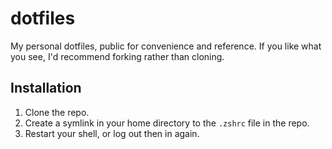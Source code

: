 # dotfiles

My personal dotfiles, public for convenience and reference. If you like what you see, I'd
recommend forking rather than cloning.

## Installation

1. Clone the repo.
2. Create a symlink in your home directory to the `.zshrc` file in the repo.
3. Restart your shell, or log out then in again.

